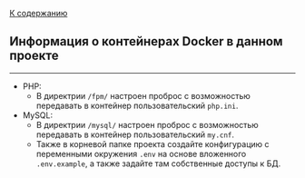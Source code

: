 [К содержанию](../readme.md)

## Информация о контейнерах Docker в данном проекте

----

* PHP:
  * В директрии ```/fpm/``` настроен проброс с возможностью передавать в контейнер пользовательский ```php.ini```.
* MySQL:
  * В директрии ```/mysql/``` настроен проброс с возможностью передавать в контейнер пользовательский ```my.cnf```.
  * Также в корневой папке проекта создайте конфигурацию с переменными окружения ```.env``` на основе вложенного ```.env.example```, а также задайте там собственные доступы к БД.
